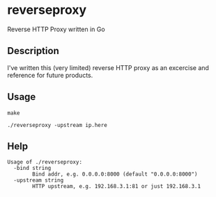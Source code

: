 # reverseproxy
Reverse HTTP Proxy written in Go

## Description

I've written this (very limited) reverse HTTP proxy as an excercise and reference
for future products.

## Usage

`make`

`./reverseproxy -upstream ip.here`

## Help

```
Usage of ./reverseproxy:
  -bind string
        Bind addr, e.g. 0.0.0.0:8000 (default "0.0.0.0:8000")
  -upstream string
        HTTP upstream, e.g. 192.168.3.1:81 or just 192.168.3.1
```

